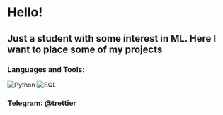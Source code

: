 # Hello!

## Just a student with some interest in ML. Here I want to place some of my projects

### Languages and Tools:
![Python](https://img.shields.io/badge/-Python-090909?style=for-the-badge&logo=Python&logoColor=#F0E68C) ![SQL](https://img.shields.io/badge/-Sql-090909?style=for-the-badge&logo=PostgreSQL&logoColor=#696969)

### Telegram: @trettier
